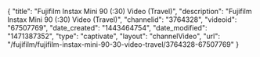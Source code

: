 {
    "title": "Fujifilm Instax Mini 90 (:30) Video (Travel)",
    "description": "Fujifilm Instax Mini 90 (:30) Video (Travel)",
    "channelid": "3764328",
    "videoid": "67507769",
    "date_created": "1443464754",
    "date_modified": "1471387352",
    "type": "captivate",
    "layout": "channelVideo",
    "url": "\/fujifilm\/fujifilm-instax-mini-90-30-video-travel\/3764328-67507769"
}
